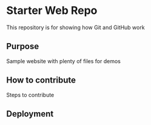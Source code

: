 # Starter Web Repo

This repository is for showing how Git and GitHub work

## Purpose

Sample website with plenty of files for demos

## How to contribute

Steps to contribute

## Deployment